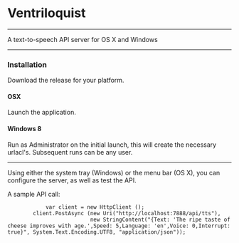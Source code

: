 # Ventriloquist
-----------------------

A text-to-speech API server for OS X and Windows

-----------------------

### Installation

Download the release for your platform.

#### OSX
Launch the application.

#### Windows 8
Run as Administrator on the initial launch, this will create the necessary urlacl's.  Subsequent runs can be any user.

-----------------------
Using either the system tray (Windows) or the menu bar (OS X), you can configure the server, as well as test the API.

A sample API call:

    			var client = new HttpClient ();
			client.PostAsync (new Uri("http://localhost:7888/api/tts"),
			                  new StringContent("{Text: 'The ripe taste of cheese improves with age.',Speed: 5,Language: 'en',Voice: 0,Interrupt: true}", System.Text.Encoding.UTF8, "application/json"));